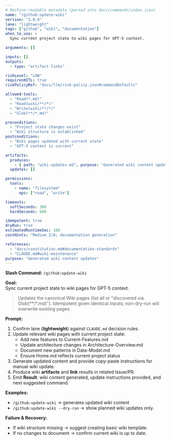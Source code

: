 ```yaml
---
# Machine-readable metadata (parsed into docs/commands/index.json)
name: "/github:update-wiki"
version: "1.0.0"
lane: "lightweight"
tags: ["github", "wiki", "documentation"]
when_to_use: >
  Sync current project state to wiki pages for GPT-5 context.

arguments: []

inputs: []
outputs:
  - type: "artifact-links"

riskLevel: "LOW"
requiresHITL: true
riskPolicyRef: "docs/llm/risk-policy.json#commandDefaults"

allowed-tools:
  - "Read(*.md)"
  - "Read(wiki/**/*)"
  - "Write(wiki/**/*)"
  - "Glob(**/*.md)"

preconditions:
  - "Project state changes exist"
  - "Wiki structure is established"
postconditions:
  - "Wiki pages updated with current state"
  - "GPT-5 context is current"

artifacts:
  produces:
    - { path: "wiki-updates.md", purpose: "Generated wiki content updates" }
  updates: []

permissions:
  tools:
    - name: "filesystem"
      ops: ["read", "write"]

timeouts:
  softSeconds: 300
  hardSeconds: 600

idempotent: true
dryRun: true
estimatedRuntimeSec: 180
costHints: "Medium I/O; documentation generation"

references:
  - "docs/constitution.md#documentation-standards"
  - "CLAUDE.md#wiki-maintenance"
purpose: "Generated wiki content updates"
---
```


**Slash Command:** `/github:update-wiki`

**Goal:**  
Sync current project state to wiki pages for GPT-5 context.

> Updates the canonical Wiki pages (list all or "discovered via Glob(**/*.md)").
> Idempotent given identical inputs; non-dry-run will overwrite existing pages.

**Prompt:**

1) Confirm lane (**lightweight**) against `CLAUDE.md` decision rules.  
2) Update relevant wiki pages with current project state:
   - Add new features to Current-Features.md
   - Update architecture changes in Architecture-Overview.md
   - Document new patterns in Data-Model.md
   - Ensure Home.md reflects current project status
3) Generate updated content and provide copy-paste instructions for manual wiki update.
4) Produce wiki **artifacts** and **link** results in related Issue/PR.
5) Emit **Result**: wiki content generated, update instructions provided, and next suggested command.

**Examples:**

- `/github:update-wiki` → generates updated wiki content
- `/github:update-wiki --dry-run` → show planned wiki updates only.

**Failure & Recovery:**

- If wiki structure missing → suggest creating basic wiki template.
- If no changes to document → confirm current wiki is up to date.
